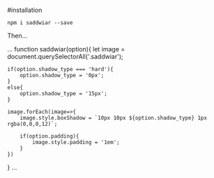 #installation

`npm i saddwiar --save`

Then...

...
function saddwiar(option){
    let image = document.querySelectorAll('.saddwiar');

    if(option.shadow_type === 'hard'){
        option.shadow_type = '0px';
    }
    else{
        option.shadow_type = '15px';
    }

    image.forEach(image=>{
        image.style.boxShadow = `10px 10px ${option.shadow_type} 1px rgba(0,0,0,12)`;

        if(option.padding){
            image.style.padding = '1em';
        }
    })
}
...
